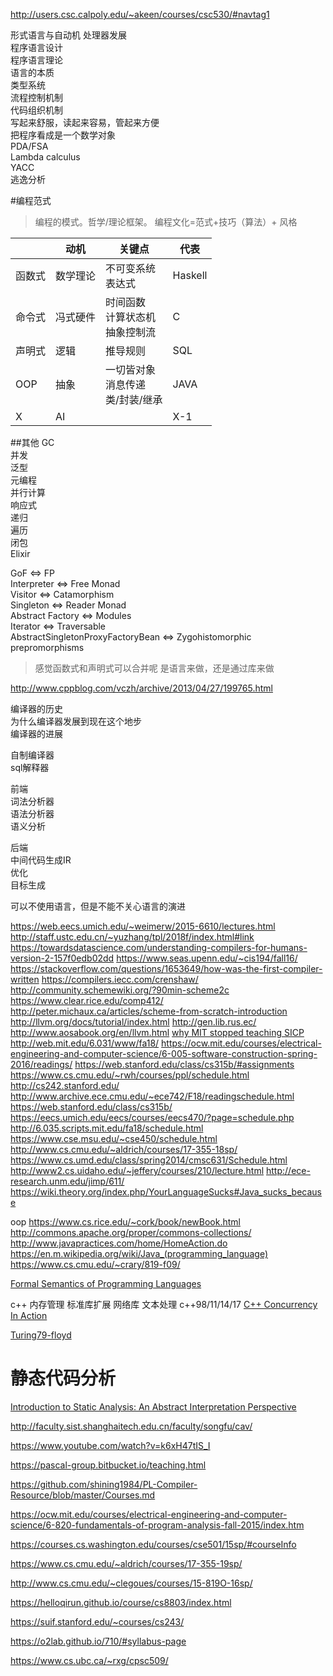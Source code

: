 http://users.csc.calpoly.edu/~akeen/courses/csc530/#navtag1

形式语言与自动机
处理器发展  
程序语言设计  
程序语言理论  
语言的本质    
类型系统  
流程控制机制  
代码组织机制  
写起来舒服，读起来容易，管起来方便  
把程序看成是一个数学对象  
PDA/FSA  
Lambda calculus  
YACC  
逃逸分析  



#编程范式  
> 编程的模式。哲学/理论框架。
> 编程文化=范式+技巧（算法）+ 风格

||动机|关键点|代表|
| ---- | ---- | ---- | ---- |
| 函数式 | 数学理论 |不可变系统<br>表达式 | Haskell |
| 命令式 | 冯式硬件 |时间函数<br>计算状态机<br>抽象控制流 | C |
| 声明式 | 逻辑 |推导规则 | SQL |
| OOP | 抽象 |一切皆对象<br>消息传递<br>类/封装/继承 | JAVA |
| X | AI | | X-1 |

##其他
GC  
并发  
泛型  
元编程  
并行计算  
响应式  
递归  
遍历  
闭包  
Elixir  

GoF <=> FP  
Interpreter <=> Free Monad  
Visitor <=> Catamorphism  
Singleton <=> Reader Monad  
Abstract Factory <=> Modules  
Iterator <=> Traversable  
AbstractSingletonProxyFactoryBean <=> Zygohistomorphic prepromorphisms  

> 感觉函数式和声明式可以合并呢
> 是语言来做，还是通过库来做

http://www.cppblog.com/vczh/archive/2013/04/27/199765.html

编译器的历史  
为什么编译器发展到现在这个地步  
编译器的进展  

自制编译器  
sql解释器  

前端  
词法分析器  
语法分析器  
语义分析  

后端  
中间代码生成IR  
优化  
目标生成  

可以不使用语言，但是不能不关心语言的演进  

https://web.eecs.umich.edu/~weimerw/2015-6610/lectures.html
http://staff.ustc.edu.cn/~yuzhang/tpl/2018f/index.html#link
https://towardsdatascience.com/understanding-compilers-for-humans-version-2-157f0edb02dd
https://www.seas.upenn.edu/~cis194/fall16/
https://stackoverflow.com/questions/1653649/how-was-the-first-compiler-written
https://compilers.iecc.com/crenshaw/
http://community.schemewiki.org/?90min-scheme2c
https://www.clear.rice.edu/comp412/
http://peter.michaux.ca/articles/scheme-from-scratch-introduction
http://llvm.org/docs/tutorial/index.html
http://gen.lib.rus.ec/
http://www.aosabook.org/en/llvm.html
[why MIT stopped teaching SICP](http://lambda-the-ultimate.org/node/5335)
http://web.mit.edu/6.031/www/fa18/
https://ocw.mit.edu/courses/electrical-engineering-and-computer-science/6-005-software-construction-spring-2016/readings/
https://web.stanford.edu/class/cs315b/#assignments
https://www.cs.cmu.edu/~rwh/courses/ppl/schedule.html
http://cs242.stanford.edu/
http://www.archive.ece.cmu.edu/~ece742/F18/readingschedule.html
https://web.stanford.edu/class/cs315b/
https://eecs.umich.edu/eecs/courses/eecs470/?page=schedule.php
http://6.035.scripts.mit.edu/fa18/schedule.html
https://www.cse.msu.edu/~cse450/schedule.html
http://www.cs.cmu.edu/~aldrich/courses/17-355-18sp/
https://www.cs.umd.edu/class/spring2014/cmsc631/Schedule.html
http://www2.cs.uidaho.edu/~jeffery/courses/210/lecture.html
http://ece-research.unm.edu/jimp/611/
https://wiki.theory.org/index.php/YourLanguageSucks#Java_sucks_because

oop
https://www.cs.rice.edu/~cork/book/newBook.html
http://commons.apache.org/proper/commons-collections/
http://www.javapractices.com/home/HomeAction.do
https://en.m.wikipedia.org/wiki/Java_(programming_language)
https://www.cs.cmu.edu/~crary/819-f09/


[Formal Semantics of Programming Languages](http://web.cs.ucdavis.edu/~su/teaching/ecs240-w17/lectures.html)  

c++
内存管理
标准库扩展
网络库
文本处理
c++98/11/14/17
[C++ Concurrency In Action](https://chenxiaowei.gitbooks.io/cpp_concurrency_in_action/content/)



[Turing79-floyd](https://amturing.acm.org/award_winners/floyd_3720707.cfm)


# 静态代码分析

[Introduction to Static Analysis: An Abstract Interpretation Perspective](https://books.google.com.hk/books?id=96LLDwAAQBAJ&pg=PA19&lpg=PA19&dq=Introduction+to+Static+Analysis+An+Abstract+Interpretation+Perspective+pdf&source=bl&ots=9juPcBUpc5&sig=ACfU3U33KEgYfduYuzjKBYw0XxgPkW90Rg&hl=en&sa=X&ved=2ahUKEwjqksf2lsLsAhXZyYsBHWO-Ang4MhDoATADegQIARAC#v=onepage&q=Introduction%20to%20Static%20Analysis%20An%20Abstract%20Interpretation%20Perspective%20pdf&f=false)

http://faculty.sist.shanghaitech.edu.cn/faculty/songfu/cav/

https://www.youtube.com/watch?v=k6xH47tIS_I

https://pascal-group.bitbucket.io/teaching.html

https://github.com/shining1984/PL-Compiler-Resource/blob/master/Courses.md

https://ocw.mit.edu/courses/electrical-engineering-and-computer-science/6-820-fundamentals-of-program-analysis-fall-2015/index.htm

https://courses.cs.washington.edu/courses/cse501/15sp/#courseInfo

https://www.cs.cmu.edu/~aldrich/courses/17-355-19sp/

http://www.cs.cmu.edu/~clegoues/courses/15-819O-16sp/

https://helloqirun.github.io/course/cs8803/index.html

https://suif.stanford.edu/~courses/cs243/  

https://o2lab.github.io/710/#syllabus-page

https://www.cs.ubc.ca/~rxg/cpsc509/

